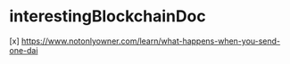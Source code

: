 # interestingBlockchainDoc

[x] https://www.notonlyowner.com/learn/what-happens-when-you-send-one-dai
